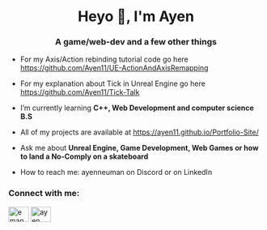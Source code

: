 <h1 align="center">Heyo 👋, I'm Ayen</h1>
<h3 align="center">A game/web-dev and a few other things</h3>



- For my Axis/Action rebinding tutorial code go here https://github.com/Ayen11/UE-ActionAndAxisRemapping

- For my explanation about Tick in Unreal Engine go here https://github.com/Ayen11/Tick-Talk

- I’m currently learning **C++, Web Development and computer science B.S**

- All of my projects are available at https://ayen11.github.io/Portfolio-Site/

- Ask me about **Unreal Engine, Game Development, Web Games or how to land a No-Comply on a skateboard**

- How to reach me: ayenneuman on Discord or on LinkedIn



<h3 align="left">Connect with me:</h3>
<p align="left">
<a href="https://linkedin.com/in/emanuel n. m" target="blank"><img align="center" src="https://raw.githubusercontent.com/rahuldkjain/github-profile-readme-generator/master/src/images/icons/Social/linked-in-alt.svg" alt="emanuel n. m" height="30" width="40" /></a>
<a href="https://www.youtube.com/c/ayen dev" target="blank"><img align="center" src="https://raw.githubusercontent.com/rahuldkjain/github-profile-readme-generator/master/src/images/icons/Social/youtube.svg" alt="ayen dev" height="30" width="40" /></a>
</p>
